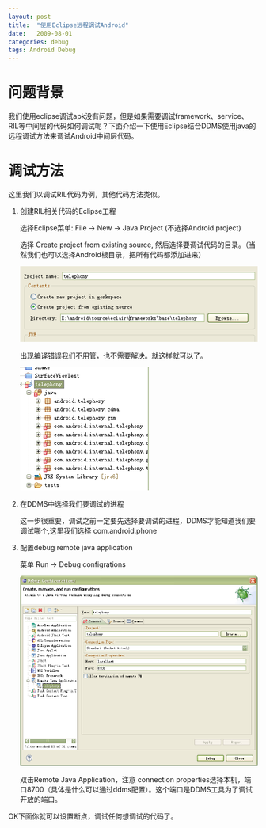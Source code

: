 ```yaml
---
layout: post
title:  "使用Eclipse远程调试Android"
date:   2009-08-01
categories: debug
tags: Android Debug
---
```


# 问题背景 #

我们使用eclipse调试apk没有问题，但是如果需要调试framework、service、RIL等中间层的代码如何调试呢？下面介绍一下使用Eclipse结合DDMS使用java的远程调试方法来调试Android中间层代码。

# 调试方法 #

这里我们以调试RIL代码为例，其他代码方法类似。

1. 创建RIL相关代码的Eclipse工程

	选择Eclipse菜单: File -> New -> Java Project  (不选择Android project)
	
	选择 Create project from existing source, 然后选择要调试代码的目录。（当然我们也可以选择Android根目录，把所有代码都添加进来）

    ![](/assets/posts/2009-08-01-android-remote-debug/newproject.png)


	出现编译错误我们不用管，也不需要解决。就这样就可以了。

	![](/assets/posts/2009-08-01-android-remote-debug/warning.png)

2. 在DDMS中选择我们要调试的进程

	这一步很重要，调试之前一定要先选择要调试的进程，DDMS才能知道我们要调试哪个,这里我们选择 com.android.phone

3. 配置debug remote java application

	菜单 Run -> Debug configrations

	![](/assets/posts/2009-08-01-android-remote-debug/debug.png)

	双击Remote Java Application，注意 connection properties选择本机，端口8700（具体是什么可以通过ddms配置）。这个端口是DDMS工具为了调试开放的端口。


OK下面你就可以设置断点，调试任何想调试的代码了。
